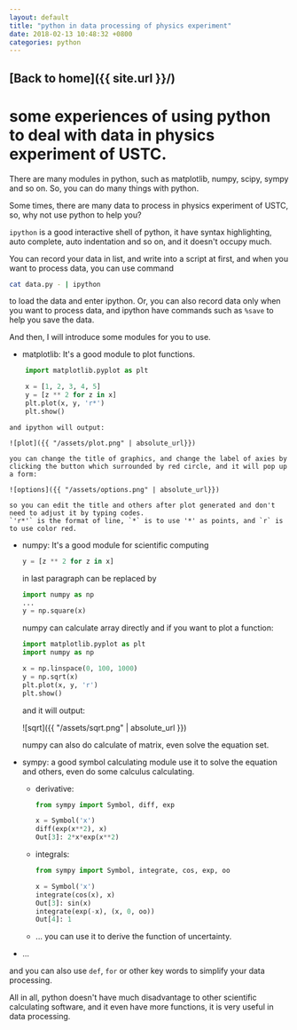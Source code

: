 ```yaml
---
layout: default
title: "python in data processing of physics experiment"
date: 2018-02-13 10:48:32 +0800
categories: python
---
```

## [Back to home]({{ site.url }}/)
# some experiences of using python to deal with data in physics experiment of USTC.
There are many modules in python, such as matplotlib, numpy, scipy, sympy and so on. So, you can do many things with python.

Some times, there are many data to process in physics experiment of USTC, so, why not use python to help you?

`ipython` is a good interactive shell of python, it have syntax highlighting, auto complete, auto indentation and so on, and it doesn't occupy much. 

You can record your data in list, and write into a script at first, and when you want to process data, you can use command 
```sh
cat data.py - | ipython
```
to load the data and enter ipython. Or, you can also record data only when you want to process data, and ipython have commands such as `%save` to help you save the data.

And then, I will introduce some modules for you to use.

- matplotlib: It's a good module to plot functions.
```python
	import matplotlib.pyplot as plt

	x = [1, 2, 3, 4, 5]
	y = [z ** 2 for z in x]
	plt.plot(x, y, 'r*')
	plt.show()
```
	and ipython will output:

	![plot]({{ "/assets/plot.png" | absolute_url}})

	you can change the title of graphics, and change the label of axies by clicking the button which surrounded by red circle, and it will pop up a form:

	![options]({{ "/assets/options.png" | absolute_url}})

	so you can edit the title and others after plot generated and don't need to adjust it by typing codes.
	`'r*'` is the format of line, `*` is to use '*' as points, and `r` is to use color red.

- numpy: It's a good module for scientific computing
	```python
	y = [z ** 2 for z in x]
	```
	in last paragraph can be replaced by
	```python
	import numpy as np
	...
	y = np.square(x)
	```
	numpy can calculate array directly
	and if you want to plot a function:
	```python
	import matplotlib.pyplot as plt
	import numpy as np
	
	x = np.linspace(0, 100, 1000)
	y = np.sqrt(x)
	plt.plot(x, y, 'r')
	plt.show()
	```
	and it will output:

	![sqrt]({{ "/assets/sqrt.png" | absolute_url }})

	numpy can also do calculate of matrix, even solve the equation set.

- sympy: a good symbol calculating module
	use it to solve the equation and others, even do some calculus calculating.
	- derivative:
		```python
		from sympy import Symbol, diff, exp

		x = Symbol('x')
		diff(exp(x**2), x)
		Out[3]: 2*x*exp(x**2)
		```
	- integrals:
		```python
		from sympy import Symbol, integrate, cos, exp, oo
		
		x = Symbol('x')
		integrate(cos(x), x)
		Out[3]: sin(x)
		integrate(exp(-x), (x, 0, oo))
		Out[4]: 1
		```
	- ...
	you can use it to derive the function of uncertainty.

- ...

and you can also use `def`, `for` or other key words to simplify your data processing.

All in all, python doesn't have much disadvantage to other scientific calculating software, and it even have more functions, it is very useful in data processing.
